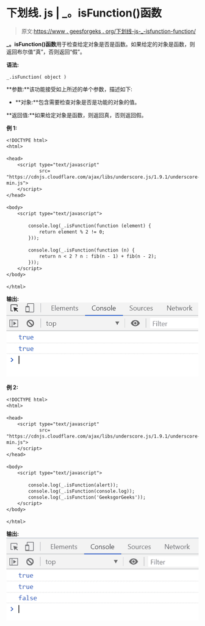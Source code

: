 # 下划线. js | _。isFunction()函数

> 原文:[https://www . geesforgeks . org/下划线-js-_-isfunction-function/](https://www.geeksforgeeks.org/underscore-js-_-isfunction-function/)

**_。isFunction()函数**用于检查给定对象是否是函数。如果给定的对象是函数，则返回布尔值“真”，否则返回“假”。

**语法:**

```
_.isFunction( object )
```

**参数:**该功能接受如上所述的单个参数，描述如下:

*   **对象:**包含需要检查对象是否是功能的对象的值。

**返回值:**如果给定对象是函数，则返回真，否则返回假。

**例 1:**

```
<!DOCTYPE html>
<html>

<head>
    <script type="text/javascript" 
            src=
"https://cdnjs.cloudflare.com/ajax/libs/underscore.js/1.9.1/underscore-min.js">
    </script>
</head>

<body>
    <script type="text/javascript">

        console.log(_.isFunction(function (element) {
            return element % 2 != 0;
        }));

        console.log(_.isFunction(function (n) {
            return n < 2 ? n : fib(n - 1) + fib(n - 2);
        }));
    </script>
</body>

</html>
```

**输出:**
![](img/bb14ca3958bee3f159610f1c3eec2d1e.png)

**例 2:**

```
<!DOCTYPE html>
<html>

<head>
    <script type="text/javascript" 
            src=
"https://cdnjs.cloudflare.com/ajax/libs/underscore.js/1.9.1/underscore-min.js">
    </script>
</head>

<body>
    <script type="text/javascript">

        console.log(_.isFunction(alert));
        console.log(_.isFunction(console.log));
        console.log(_.isFunction('GeeksgorGeeks'));
    </script>
</body>

</html>
```

**输出:**
![](img/28b92a1452fb774f90e94bc346b05d12.png)